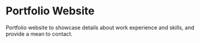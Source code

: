 # Portfolio Website
Portfolio website to showcase details about work experience and skills, and provide a mean to contact.
